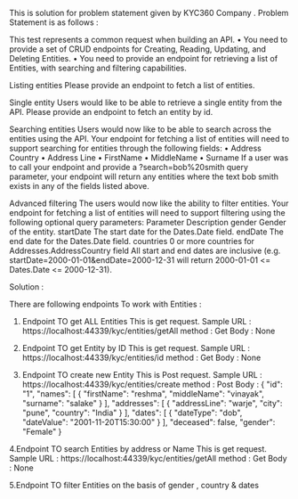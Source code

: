 This is solution for problem statement given by KYC360 Company .
Problem Statement is as follows :

This test represents a common request when building an API.
• You need to provide a set of CRUD endpoints for Creating, Reading, Updating, and Deleting Entities.
• You need to provide an endpoint for retrieving a list of Entities, with searching and filtering
capabilities.


Listing entities
Please provide an endpoint to fetch a list of entities.

Single entity
Users would like to be able to retrieve a single entity from the API. Please provide an endpoint to fetch an
entity by id.


Searching entities
Users would now like to be able to search across the entities using the API. Your endpoint for fetching a list
of entities will need to support searching for entities through the following fields:
• Address Country
• Address Line
• FirstName
• MiddleName
• Surname
If a user was to call your endpoint and provide a ?search=bob%20smith query parameter, your endpoint will
return any entities where the text bob smith exists in any of the fields listed above.


Advanced filtering
The users would now like the ability to filter entities. Your endpoint for fetching a list of entities will need to
support filtering 
using the following optional query parameters:
Parameter Description
gender Gender of the entity.
startDate The start date for the Dates.Date field.
endDate The end date for the Dates.Date field.
countries 0 or more countries for Addresses.AddressCountry field
All start and end dates are inclusive (e.g. startDate=2000-01-01&endDate=2000-12-31 will return 2000-01-01
<= Dates.Date <= 2000-12-31).



Solution : 

There are following endpoints To work with Entities :

1. Endpoint TO get ALL Entities
   This is get request.
     Sample URL : https://localhost:44339/kyc/entities/getAll
     method     : Get
     Body       : None
      

3. Endpoint TO get Entity by ID
   This is get request.
     Sample URL : https://localhost:44339/kyc/entities/id
     method     : Get
     Body       : None

   
5. Endpoint TO create new Entity
   This is Post request.
     Sample URL : https://localhost:44339/kyc/entities/create
     method     : Post
     Body       :  {
        "id": "1",
        "names": [
            {
                "firstName": "reshma",
                "middleName": "vinayak",
                "surname": "salake"
            }
        ],
        "addresses": [
            {
                "addressLine": "warje",
                "city": "pune",
                "country": "India"
            }
        ],
        "dates": [
            {
                "dateType": "dob",
                "dateValue": "2001-11-20T15:30:00"
            }
        ],
        "deceased": false,
        "gender": "Female"
    }


4.Endpoint TO search  Entities by address or Name
 This is get request.
     Sample URL : https://localhost:44339/kyc/entities/getAll
     method     : Get
     Body       : None

5.Endpoint TO filter  Entities on the basis of gender , country & dates




